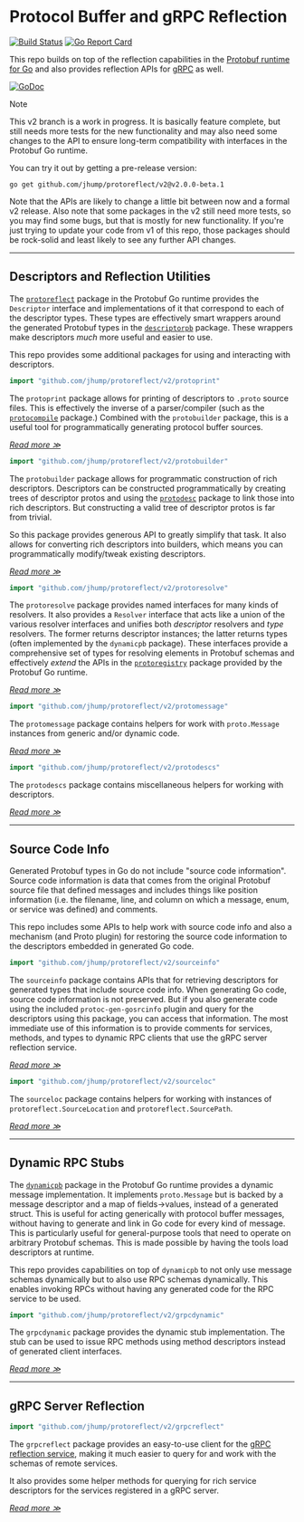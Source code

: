 # Protocol Buffer and gRPC Reflection
[![Build Status](https://circleci.com/gh/jhump/protoreflect/tree/v2.svg?style=svg)](https://circleci.com/gh/jhump/protoreflect/tree/v2)
[![Go Report Card](https://goreportcard.com/badge/github.com/jhump/protoreflect)](https://goreportcard.com/report/github.com/jhump/protoreflect)

This repo builds on top of the reflection capabilities in the [Protobuf runtime for Go](https://pkg.go.dev/google.golang.org/protobuf/reflect/protoreflect)
and also provides reflection APIs for [gRPC](https://grpc.io/) as well.

[![GoDoc](https://pkg.go.dev/github.com/jhump/protoreflect/v2?status.svg)](https://pkg.go.dev/github.com/jhump/protoreflect/v2)

> [!NOTE]
> This v2 branch is a work in progress. It is basically feature complete, but still needs more tests for
> the new functionality and may also need some changes to the API to ensure long-term compatibility with
> interfaces in the Protobuf Go runtime.
>
> You can try it out by getting a pre-release version:
> ```
> go get github.com/jhump/protoreflect/v2@v2.0.0-beta.1
> ```
>
> Note that the APIs are likely to change a little bit between now and a formal v2 release. Also note
> that some packages in the v2 still need more tests, so you may find some bugs, but that is mostly
> for new functionality. If you're just trying to update your code from v1 of this repo, those packages
> should be rock-solid and least likely to see any further API changes.

----
## Descriptors and Reflection Utilities

The [`protoreflect`](https://pkg.go.dev/google.golang.org/protobuf/reflect/protoreflect) package in
the Protobuf Go runtime provides the `Descriptor` interface and implementations of it that correspond
to each of the descriptor types. These types are effectively smart wrappers around the generated Protobuf
types in the [`descriptorpb`](https://pkg.go.dev/google.golang.org/protobuf/types/descriptorpb) package.
These wrappers make descriptors *much* more useful and easier to use.

This repo provides some additional packages for using and interacting with descriptors.

```go
import "github.com/jhump/protoreflect/v2/protoprint"
```

The `protoprint` package allows for printing of descriptors to `.proto` source files. This is
effectively the inverse of a parser/compiler (such as the [`protocompile`](https://pkg.go.dev/github.com/bufbuild/protocompile)
package.) Combined with the `protobuilder` package, this is a useful tool for programmatically
generating protocol buffer sources.

*[Read more ≫](https://pkg.go.dev/github.com/jhump/protoreflect/v2/protoprint)*

```go
import "github.com/jhump/protoreflect/v2/protobuilder"
```

The `protobuilder` package allows for programmatic construction of rich descriptors. Descriptors can
be constructed programmatically by creating trees of descriptor protos and using the [`protodesc`](https://pkg.go.dev/google.golang.org/protobuf/reflect/protodesc)
package to link those into rich descriptors. But constructing a valid tree of descriptor protos is far
from trivial.

So this package provides generous API to greatly simplify that task. It also allows for converting
rich descriptors into builders, which means you can programmatically modify/tweak existing
descriptors.

*[Read more ≫](https://pkg.go.dev/github.com/jhump/protoreflect/v2/protobuilder)*

```go
import "github.com/jhump/protoreflect/v2/protoresolve"
```

The `protoresolve` package provides named interfaces for many kinds of resolvers. It also provides
a `Resolver` interface that acts like a union of the various resolver interfaces and unifies both
_descriptor_ resolvers and _type_ resolvers. The former returns descriptor instances; the latter
returns types (often implemented by the `dynamicpb` package). These interfaces provide a comprehensive
set of types for resolving elements in Protobuf schemas and effectively _extend_ the APIs in
the [`protoregistry`](https://pkg.go.dev/google.golang.org/protobuf/reflect/protoregistry) package
provided by the Protobuf Go runtime.

*[Read more ≫](https://pkg.go.dev/github.com/jhump/protoreflect/v2/protoresolve)*

```go
import "github.com/jhump/protoreflect/v2/protomessage"
```

The `protomessage` package contains helpers for work with `proto.Message` instances from generic
and/or dynamic code.

*[Read more ≫](https://pkg.go.dev/github.com/jhump/protoreflect/v2/protomessage)*

```go
import "github.com/jhump/protoreflect/v2/protodescs"
```

The `protodescs` package contains miscellaneous helpers for working with descriptors.

*[Read more ≫](https://pkg.go.dev/github.com/jhump/protoreflect/v2/protodescs)*

----
## Source Code Info

Generated Protobuf types in Go do not include "source code information". Source code information
is data that comes from the original Protobuf source file that defined messages and includes things
like position information (i.e. the filename, line, and column on which a message, enum, or service
was defined) and comments.

This repo includes some APIs to help work with source code info and also a mechanism (and Proto plugin)
for restoring the source code information to the descriptors embedded in generated Go code.

```go
import "github.com/jhump/protoreflect/v2/sourceinfo"
```

The `sourceinfo` package contains APIs that for retrieving descriptors for generated types that include
source code info. When generating Go code, source code information is not preserved. But if you also
generate code using the included `protoc-gen-gosrcinfo` plugin and query for the descriptors using this
package, you can access that information. The most immediate use of this information is to provide
comments for services, methods, and types to dynamic RPC clients that use the gRPC server reflection
service.

*[Read more ≫](https://pkg.go.dev/github.com/jhump/protoreflect/v2/sourceinfo)*

```go
import "github.com/jhump/protoreflect/v2/sourceloc"
```

The `sourceloc` package contains helpers for working with instances of `protoreflect.SourceLocation`
and `protoreflect.SourcePath`.

*[Read more ≫](https://pkg.go.dev/github.com/jhump/protoreflect/v2/sourceloc)*

----
## Dynamic RPC Stubs

The [`dynamicpb`](https://pkg.go.dev/google.golang.org/protobuf/types/dynamicpb) package in the Protobuf
Go runtime provides a dynamic message implementation. It implements `proto.Message` but is backed by a
message descriptor and a map of fields->values, instead of a generated struct. This is useful for acting
generically with protocol buffer messages, without having to generate and link in Go code for every kind
of message. This is particularly useful for general-purpose tools that need to operate on arbitrary
Protobuf schemas. This is made possible by having the tools load descriptors at runtime.

This repo provides capabilities on top of `dynamicpb` to not only use message schemas dynamically but to
also use RPC schemas dynamically. This enables invoking RPCs without having any generated code for the
RPC service to be used.

```go
import "github.com/jhump/protoreflect/v2/grpcdynamic"
```

The `grpcdynamic` package provides the dynamic stub implementation. The stub can be used to issue
RPC methods using method descriptors instead of generated client interfaces.

*[Read more ≫](https://pkg.go.dev/github.com/jhump/protoreflect/v2/grpcdynamic)*

----
## gRPC Server Reflection

```go
import "github.com/jhump/protoreflect/v2/grpcreflect"
```

The `grpcreflect` package provides an easy-to-use client for the
[gRPC reflection service](https://github.com/grpc/grpc-go/blob/6bd4f6eb1ea9d81d1209494242554dcde44429a4/reflection/grpc_reflection_v1alpha/reflection.proto#L36),
making it much easier to query for and work with the schemas of remote services.

It also provides some helper methods for querying for rich service descriptors for the
services registered in a gRPC server.

*[Read more ≫](https://pkg.go.dev/github.com/jhump/protoreflect/v2/grpcreflect)*
